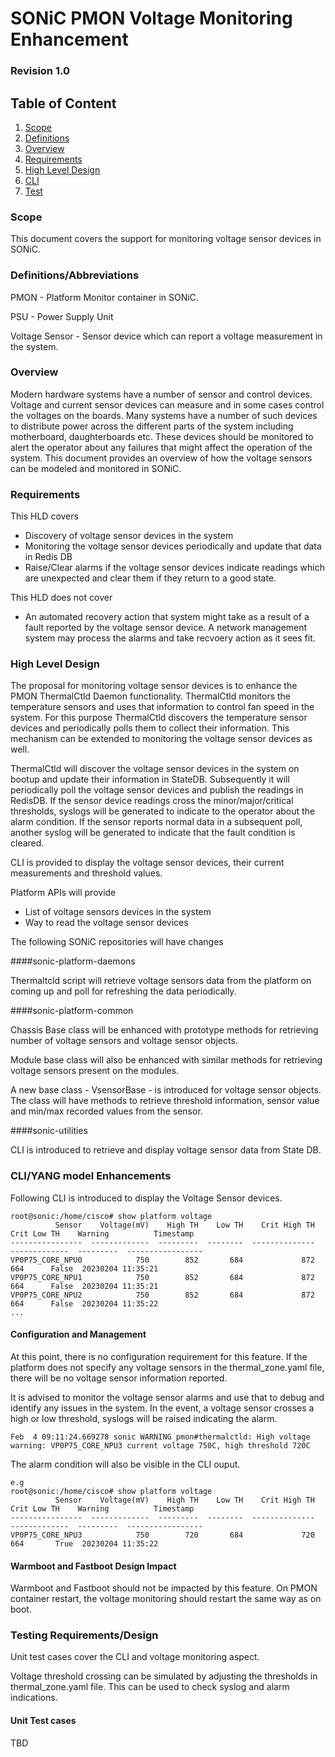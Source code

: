 # SONiC PMON Voltage Monitoring Enhancement #


### Revision 1.0 

## Table of Content 
1. [Scope](#Scope)
2. [Definitions](#Definitions/Abbreviations)
3. [Overview](#Overview)
3. [Requirements](#Requirements)
4. [High Level Design](#High-Level-Design)
5. [CLI](#CLI/YANG-model-Enhancements)
7. [Test](#Testing-Requirements/Design)



### Scope  

This document covers the support for monitoring voltage sensor devices in SONiC. 

### Definitions/Abbreviations 

PMON - Platform Monitor container in SONiC.

PSU - Power Supply Unit

Voltage Sensor - Sensor device which can report a voltage measurement in the system.

### Overview 

Modern hardware systems have a number of sensor and control devices. Voltage and current sensor devices can measure and in some cases control the voltages on the boards. Many systems have a number of such devices to distribute power across the different parts of the system including motherboard, daughterboards etc. These devices should be monitored to alert the operator about any failures that might affect the operation of the system. This document provides an overview of how the voltage sensors can be modeled and monitored in SONiC.


### Requirements

This HLD covers

* Discovery of voltage sensor devices in the system
* Monitoring the voltage sensor devices periodically and update that data in Redis DB
* Raise/Clear alarms if the voltage sensor devices indicate readings which are unexpected and clear them if they return to a good state.

This HLD does not cover

* An automated recovery action that system might take as a result of a fault reported by the voltage sensor device. A network management system may process the alarms and take recvoery action as it sees fit.


### High Level Design 

The proposal for monitoring voltage sensor devices is to enhance the PMON ThermalCtld Daemon functionality. ThermalCtld monitors the temperature sensors and uses that information to control fan speed in the system. For this purpose ThermalCtld discovers the temperature sensor devices and periodically polls them to collect their information. This mechanism can be extended to monitoring the voltage sensor devices as well. 

ThermalCtld will discover the voltage sensor devices in the system on bootup and update their information in StateDB. Subsequently it will periodically poll the voltage sensor devices and publish the readings in RedisDB. If the sensor device readings cross the minor/major/critical thresholds, syslogs will be generated to indicate to the operator about the alarm condition. If the sensor reports normal data in a subsequent poll, another syslog will be generated to indicate that the fault condition is cleared.

CLI is provided to display the voltage sensor devices, their current measurements and threshold values. 

Platform APIs will provide 

* List of voltage sensors devices in the system
* Way to read the voltage sensor devices

The following SONiC repositories will have changes

####sonic-platform-daemons	

Thermaltcld script will retrieve voltage sensors data from the platform on coming up and poll for refreshing the data periodically.
	
####sonic-platform-common

Chassis Base class will be enhanced with prototype methods for retrieving number of voltage sensors and voltage sensor objects.

Module base class will also be enhanced with similar methods for retrieving voltage sensors present on the modules.

A new base class - VsensorBase - is introduced for voltage sensor objects. The class will have methods to retrieve threshold information, sensor value and min/max recorded values from the sensor.
	
####sonic-utilities
	
CLI is introduced to retrieve and display voltage sensor data from State DB.


### CLI/YANG model Enhancements 

Following CLI is introduced to display the Voltage Sensor devices.

	root@sonic:/home/cisco# show platform voltage
	          Sensor    Voltage(mV)    High TH    Low TH    Crit High TH    Crit Low TH    Warning          Timestamp
	----------------  -------------  ---------  --------  --------------  -------------  ---------  -----------------
	VP0P75_CORE_NPU0            750        852       684             872            664      False  20230204 11:35:21
	VP0P75_CORE_NPU1            750        852       684             872            664      False  20230204 11:35:21
	VP0P75_CORE_NPU2            750        852       684             872            664      False  20230204 11:35:22
	...
	

#### Configuration and Management

At this point, there is no configuration requirement for this feature. If the platform does not specify any voltage sensors in the thermal_zone.yaml file, there will be no voltage sensor information reported.

It is advised to monitor the voltage sensor alarms and use that to debug and identify any issues in the system. In the event, a voltage sensor crosses a high or low threshold, syslogs will be raised indicating the alarm.

	Feb  4 09:11:24.669278 sonic WARNING pmon#thermalctld: High voltage warning: VP0P75_CORE_NPU3 current voltage 750C, high threshold 720C

The alarm condition will also be visible in the CLI ouput.

	e.g 
	root@sonic:/home/cisco# show platform voltage
	          Sensor    Voltage(mV)    High TH    Low TH    Crit High TH    Crit Low TH    Warning          Timestamp
	----------------  -------------  ---------  --------  --------------  -------------  ---------  -----------------
	VP0P75_CORE_NPU3            750        720       684             720            664       True  20230204 11:35:22
	

#### Warmboot and Fastboot Design Impact  

Warmboot and Fastboot should not be impacted by this feature. On PMON container restart, the voltage monitoring should restart the same way as on boot.

### Testing Requirements/Design  

Unit test cases cover the CLI and voltage monitoring aspect. 

Voltage threshold crossing can be simulated by adjusting the thresholds in thermal_zone.yaml file. This can be used to check syslog and alarm indications.

#### Unit Test cases  

TBD